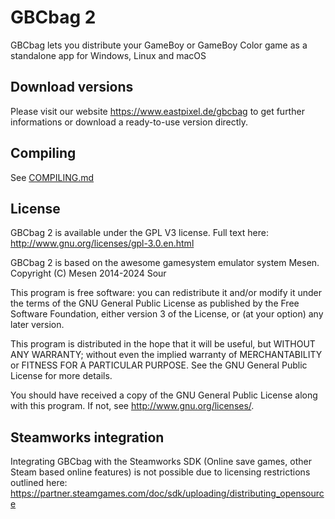 # GBCbag 2

GBCbag lets you distribute your GameBoy or GameBoy Color game as a standalone app for Windows, Linux and macOS

## Download versions

Please visit our website https://www.eastpixel.de/gbcbag to get further informations or download a ready-to-use version directly.

## Compiling

See [COMPILING.md](COMPILING.md)

## License

GBCbag 2 is available under the GPL V3 license.  Full text here: <http://www.gnu.org/licenses/gpl-3.0.en.html>

GBCbag 2 is based on the awesome gamesystem emulator system Mesen. Copyright (C) Mesen 2014-2024 Sour

This program is free software: you can redistribute it and/or modify
it under the terms of the GNU General Public License as published by
the Free Software Foundation, either version 3 of the License, or
(at your option) any later version.

This program is distributed in the hope that it will be useful,
but WITHOUT ANY WARRANTY; without even the implied warranty of
MERCHANTABILITY or FITNESS FOR A PARTICULAR PURPOSE.  See the
GNU General Public License for more details.

You should have received a copy of the GNU General Public License
along with this program.  If not, see <http://www.gnu.org/licenses/>.

## Steamworks integration

Integrating GBCbag with the Steamworks SDK (Online save games, other Steam based online features) is not possible due to licensing restrictions outlined here: https://partner.steamgames.com/doc/sdk/uploading/distributing_opensource
